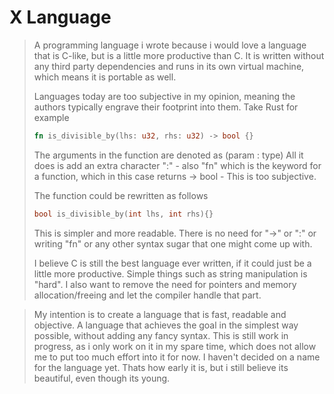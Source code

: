 # X Language

> A programming language i wrote because i would love a language that is C-like, but is a little more productive than C. It is written without any third party dependencies and runs in its own virtual machine, which means it is portable as well. 
>
> Languages today are too subjective in my opinion, meaning the authors typically engrave their footprint into them. 
> Take Rust for example
> ```Rust 
> fn is_divisible_by(lhs: u32, rhs: u32) -> bool {}
> ```
> The arguments in the function are denoted as (param : type)
> All it does is add an extra character ":" - also "fn" which is the keyword for a function, which in this case returns -> bool - This is too subjective. 
> 
> The function could be rewritten as follows
> ```C
> bool is_divisible_by(int lhs, int rhs){}
> ``` 
> This is simpler and more readable. There is no need for "->" or ":" or writing "fn" or any other syntax sugar that one might come up with.
> 
> I believe C is still the best language ever written, if it could just be a little more productive. Simple things such as string manipulation is "hard". I also want to remove the need for pointers and memory allocation/freeing and let the compiler handle that part.

> My intention is to create a language that is fast, readable and objective. A language that achieves the goal in the simplest way possible, without adding any fancy syntax.
> This is still work in progress, as i only work on it in my spare time, which does not allow me to put too much effort into it for now. I haven't decided on a name for the language yet. Thats how early it is, but i still believe its beautiful, even though its young. 
